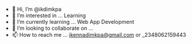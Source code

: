 - 👋 Hi, I’m @ikdimkpa
- 👀 I’m interested in ... Learning
- 🌱 I’m currently learning ... Web App Development
- 💞️ I’m looking to collaborate on ...
- 📫 How to reach me ... ikennadimkpa@gmail.com or _2348062159443

<!---
ikdimkpa/ikdimkpa is a ✨ special ✨ repository because its `README.md` (this file) appears on your GitHub profile.
You can click the Preview link to take a look at your changes.
--->
